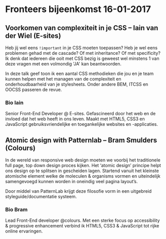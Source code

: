 # Fronteers bijeenkomst 16-01-2017

## Voorkomen van complexiteit in je CSS – Iain van der Wiel (E-sites)
Heb jij wel eens `!important` in je CSS moeten toepassen? Heb je wel eens problemen gehad met de cascade? Of met inheritance? Of met specificity? Ik denk dat iedereen die ooit met CSS bezig is geweest wel minstens 1 van deze vragen met een volmondig 'JA' kan beantwoorden. 

In deze talk geef toon ik een aantal CSS methodieken die jou en je team kunnen helpen met het managen van de complexiteit en onderhoudbaarheid van je stylesheets. Onder andere BEM, ITCSS en OOCSS passeren de revue.

### Bio Iain
Senior Front-End Developer @ E-sites. Gefascineerd door het web en de invloed dat het web heeft in ons leven. Maakt met HTML5, CSS3 en JavaScript gebruiksvriendelijke en toegankelijke websites en -applicaties.

## Atomic design with Patternlab – Bram Smulders (Colours)
In de wereld van responsive web design moeten we voorbij het traditionele full page, top down design proces kijken. Het ‘atomic design’ principe helpt ons design op te splitsen in gescheiden lagen. Startend vanuit het kleinste atomische element welke de moleculen & organisms vormen en uiteindelijk samengevoegd kunnen worden in oneindig veel pagina layout’s.

Door middel van PatternLab krijgt deze filosofie vorm in een uitgebreid styleguide/documentatie systeem.

### Bio Bram
Lead Front-End developer @colours. Met een sterke focus op accessibility & progressive enhancement verbind ik HTML5, CSS3 & JavaScript tot rijke online ervaringen.